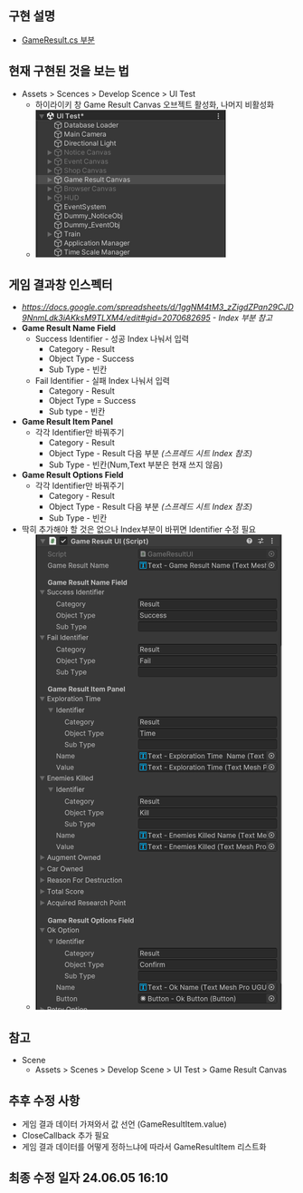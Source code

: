 ## 구현 설명
* [GameResult.cs 부분](./implement/GameResultUI)
## 현재 구현된 것을 보는 법
* Assets > Scences > Develop Scence > UI Test
	+ 하이라이키 창 Game Result Canvas 오브젝트 활성화, 나머지 비활성화
	+ ![이미지 참조](./image/GameResultCanvasImage.png)
## 게임 결과창 인스펙터
* *https://docs.google.com/spreadsheets/d/1ggNM4tM3_zZigdZPan29CJD9NnmLdk3iAKksM9TLXM4/edit#gid=2070682695 - Index 부분 참고*
* **Game Result Name Field**
	+ Success Identifier - 성공 Index 나눠서 입력
		+ Category - Result
		+ Object Type - Success
		+ Sub Type - 빈칸
	+ Fail Identifier - 실패 Index 나눠서 입력
		+ Category - Result
		+ Object Type = Success
		+ Sub type - 빈칸
* **Game Result Item Panel**
	+ 각각 Identifier만 바꿔주기
		+ Category - Result
		+ Object Type - Result 다음 부분 *(스프레드 시트 Index 참조)*
		+ Sub Type - 빈칸(Num,Text 부분은 현재 쓰지 않음)
* **Game Result Options Field**
	+ 각각 Identifier만 바꿔주기
		+ Category - Result
		+ Object Type - Result 다음 부분 *(스프레드 시트 Index 참조)*
		+ Sub Type - 빈칸
* 딱히 추가해야 할 것은 없으나 Index부분이 바뀌면 Identifier 수정 필요
	+ ![이미지 참조](./image/GameResultFieldImage.png)
## 참고
* Scene
	+ Assets > Scenes > Develop Scene > UI Test > Game Result Canvas
## 추후 수정 사항
* 게임 결과 데이터 가져와서 값 선언 (GameResultItem.value)
* CloseCallback 추가 필요
* 게임 결과 데이터를 어떻게 정하느냐에 따라서 GameResultItem 리스트화
## 최종 수정 일자 24.06.05 16:10